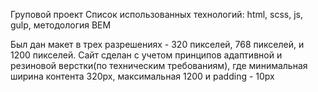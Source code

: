 Груповой проект
Список использованных технологий: html, scss, js, gulp, методология BEM

Был дан макет в трех разрешениях - 320 пикселей, 768 пикселей, и 1200 пикселей.
Cайт сделан с учетом принципов адаптивной и резиновой верстки(по техническим требованиям), где минимальная ширина контента 320px, максимальная 1200 и padding - 10px
